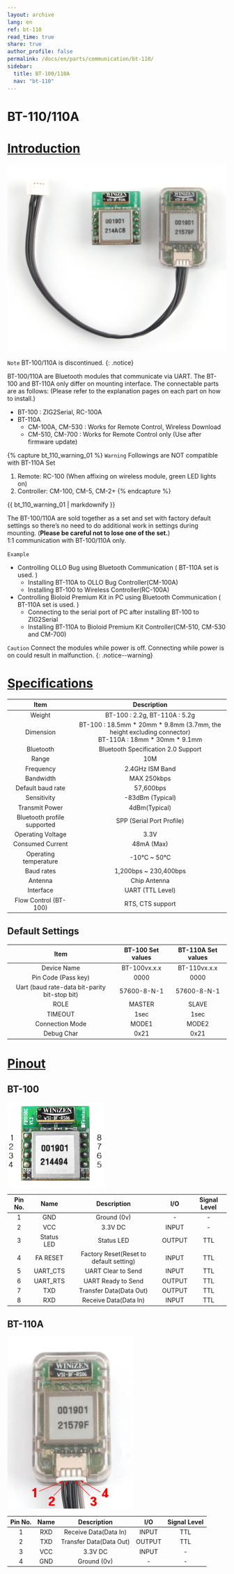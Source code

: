 ```yaml
---
layout: archive
lang: en
ref: bt-110
read_time: true
share: true
author_profile: false
permalink: /docs/en/parts/communication/bt-110/
sidebar:
  title: BT-100/110A
  nav: "bt-110"
---
```


# BT-110/110A

# [Introduction](#introduction)

![](/assets/images/parts/communication/bt-110_product.jpg)

`Note` BT-100/110A is discontinued.
{: .notice}

BT-100/110A are Bluetooth modules that communicate via UART. The BT-100 and BT-110A only differ on mounting interface. The connectable parts are as follows:
(Please refer to the explanation pages on each part on how to install.)
- BT-100 : ZIG2Serial, RC-100A
- BT-110A
  - CM-100A, CM-530 : Works for Remote Control, Wireless Download
  - CM-510, CM-700 : Works for Remote Control only (Use after firmware update)

{% capture bt_110_warning_01 %}
`Warning` Followings are NOT compatible with BT-110A Set  
1. Remote: RC-100 (When affixing on wireless module, green LED lights on)
2. Controller: CM-100, CM-5, CM-2+
{% endcapture %}

<div class="notice--warning">{{ bt_110_warning_01 | markdownify }}</div>
 
The BT-100/110A are sold together as a set and set with factory default settings so there’s no need to do additional work in settings during mounting. (**Please be careful not to lose one of the set.**)  
1:1 communication with BT-100/110A only.
 
`Example`
- Controlling OLLO Bug using Bluetooth Communication ( BT-110A set is used. )
  - Installing BT-110A to OLLO Bug Controller(CM-100A)
  - Installing BT-100 to Wireless Controller(RC-100A)
- Controlling Bioloid Premium Kit in PC using Bluetooth Communication ( BT-110A set is used. )
  - Connecting to the serial port of PC after installing BT-100 to ZIG2Serial
  - Installing BT-110A to Bioloid Premium Kit Controller(CM-510, CM-530 and CM-700)
 
`Caution` Connect the modules while power is off. Connecting while power is on could result in malfunction.
{: .notice--warning}


# [Specifications](#specifications)

|Item|Description|
|:---:|:---:|
|Weight|BT-100 : 2.2g, BT-110A : 5.2g|
|Dimension|BT-100 : 18.5mm * 20mm * 9.8mm (3.7mm, the height excluding connector)<br />BT-110A : 18mm * 30mm * 9.1mm|
|Bluetooth| Bluetooth Specification 2.0 Support|
|Range|10M|
|Frequency|2.4GHz ISM Band|
|Bandwidth|MAX 250kbps|
|Default baud rate|57,600bps|
|Sensitivity|-83dBm (Typical)|
|Transmit Power|4dBm(Typical)|
|Bluetooth profile supported|SPP (Serial Port Profile)|
|Operating Voltage|3.3V|
|Consumed Current|48mA (Max)|
|Operating temperature|-10&deg;C ~ 50&deg;C|
|Baud rates|1,200bps ~ 230,400bps|
|Antenna|Chip Antenna|
|Interface|UART (TTL Level)|
|Flow Control (BT-100)|RTS, CTS support|

## Default Settings

|Item|BT-100 Set values|BT-110A Set values|
|:---:|:---:|:---:|
|Device Name|BT-100vx.x.x|BT-110vx.x.x|
|Pin Code (Pass key)|0000|0000|
|Uart (baud rate-data bit-parity bit-stop bit)|57600-8-N-1|57600-8-N-1|
|ROLE|MASTER|SLAVE|
|TIMEOUT|1sec|1sec|
|Connection Mode|MODE1|MODE2|
|Debug Char|0x21|0x21|


# [Pinout](#pinout)

## BT-100

![](/assets/images/parts/communication/bt-110_01.png)

|Pin No.|Name|Description|I/O|Signal Level|
|:---: |:---:|:---:|:---:|:---:|
|1|GND|Ground (0v)|-|-|
|2|VCC|3.3V DC|INPUT|-|
|3|Status LED|Status LED|OUTPUT|TTL|
|4|FA RESET|Factory Reset(Reset to default setting)|INPUT|TTL|
|5|UART_CTS|UART Clear to Send|INPUT|TTL|
|6|UART_RTS|UART Ready to Send|OUTPUT|TTL|
|7|TXD|Transfer Data(Data Out)|OUTPUT|TTL|
|8|RXD|Receive Data(Data In)|INPUT|TTL|

## BT-110A

![](/assets/images/parts/communication/bt-110_02.jpg)

|Pin No.|Name|Description|I/O|Signal Level|
|:---: |:---:|:---:|:---:|:---:|
|1|RXD|Receive Data(Data In)|INPUT|TTL|
|2|TXD|Transfer Data(Data Out)|OUTPUT|TTL|
|3|VCC|3.3V DC|INPUT|-|
|4|GND|Ground (0v)|-|-|
